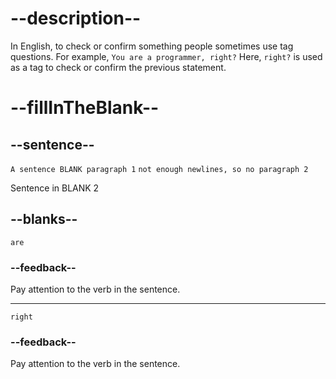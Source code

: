 # --description--

In English, to check or confirm something people sometimes use tag questions. For example, `You are a programmer, right?` Here, `right?` is used as a tag to check or confirm the previous statement.

# --fillInTheBlank--

## --sentence--

`A sentence BLANK paragraph 1`
`not enough newlines, so no paragraph 2`

Sentence in BLANK 2

## --blanks--

`are`

### --feedback--

Pay attention to the verb in the sentence.

---

`right`

### --feedback--

Pay attention to the verb in the sentence.
